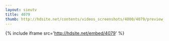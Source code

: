 ```yaml
---
layout: sieutv
title: 4079
thumb: http://hdsite.net/contents/videos_screenshots/4000/4079/preview_360p.mp4.jpg
---
```

{% include iframe src='http://hdsite.net/embed/4079' %}
 
